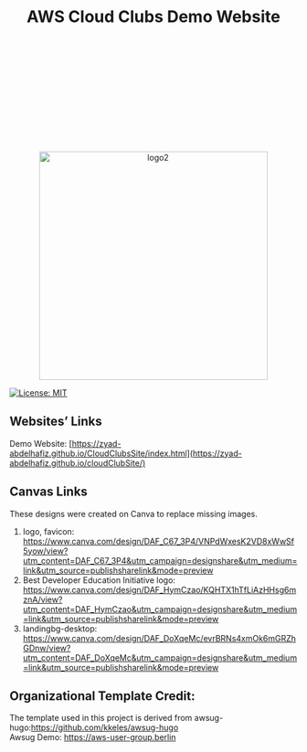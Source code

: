 
 <div style="text-align:center;">

</div>

<h1 align="center">AWS Cloud Clubs Demo Website</h1>

<p align="center">
 <img src="https://i.ibb.co/4NC8Mxk/logo4-2.png" alt="logo2" width="400" style="margin-top:200px;">

</p>

[![License: MIT](https://img.shields.io/badge/License-MIT-yellow.svg)](https://opensource.org/licenses/MIT)

## Websites’ Links

Demo Website: [https://zyad-abdelhafiz.github.io/CloudClubsSite/index.html](https://zyad-abdelhafiz.github.io/cloudClubSite/)

## Canvas Links
These designs were created on Canva to replace missing images.

1. logo, favicon: https://www.canva.com/design/DAF_C67_3P4/VNPdWxesK2VD8xWwSf5yow/view?utm_content=DAF_C67_3P4&utm_campaign=designshare&utm_medium=link&utm_source=publishsharelink&mode=preview
2. Best Developer Education Initiative logo: https://www.canva.com/design/DAF_HymCzao/KQHTX1hTfLiAzHHsg6mznA/view?utm_content=DAF_HymCzao&utm_campaign=designshare&utm_medium=link&utm_source=publishsharelink&mode=preview
3. landingbg-desktop: https://www.canva.com/design/DAF_DoXqeMc/evrBRNs4xmOk6mGRZhGDnw/view?utm_content=DAF_DoXqeMc&utm_campaign=designshare&utm_medium=link&utm_source=publishsharelink&mode=preview


## Organizational Template Credit:

The template used in this project is derived from awsug-hugo:https://github.com/kkeles/awsug-hugo
<br>Awsug Demo: https://aws-user-group.berlin


